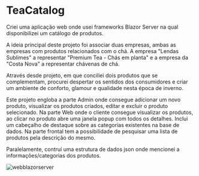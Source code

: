 # TeaCatalog

Criei uma aplicação web onde usei frameworks Blazor Server na qual disponibilizei um catálogo de produtos.

A ideia principal deste projeto foi associar duas empresas, ambas as empresas com produtos relacionados com o chá. A empresa "Lendas Sublimes" a representar "Premium Tea - Chás em planta" e a empresa da "Costa Nova" a representar chávenas de chá.

Através desde projeto, em que conciliei dois produtos que se complementam, procurei despertar os sentidos dos consumidores e criar um ambiente de conforto, glamour e qualidade nesta época de inverno.

Este projeto engloba a parte Admin onde consegue adicionar um novo produto, visualizar os produtos criados, editar e excluir o produto selecionado. 
Na parte Web onde o cliente consegue visualizar os produtos, ao clicar no produto abre uma janela popup com todos os detalhes. Inclui um cabeçalho de destaque sobre as categorias existentes na base de dados. Na parte frontal tem a possibilidade de pesquisar uma lista de produtos pela descrição do mesmo.

Paralelamente, contruí uma estrutura de dados json onde mencionei a informações/categorias dos produtos.

![webblazorserver](https://github.com/wwwTSa/TeaCatalog/assets/150622695/e9cf5b06-4123-44b1-96d8-aa0a8a569514)
